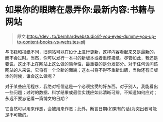 # 如果你的眼睛在愚弄你:最新内容:书籍与网站

> 原文:[https://dev . to/bernhardwebstudio/if-you-eyes-dummy-you-up-to-content-books-vs-websites-pij](https://dev.to/bernhardwebstudio/if-your-eyes-are-fooling-you-up-to-date-content-books-vs-websites-pij)

与书籍和报纸不同，旧网站可以在设计上进行更新，这样内容看起来又是最新的，而不会过时。当然，你可以发行一本书的新版本或者重印报纸。尽管如此，我还是要说，这比不上在网站上这么做的简单性，最重要的是分发部分。对于任何访问该网站的人来说，它将有一个全新的面貌；这本书将不得不重新出版，当你还有旧版本的时候，谁会这么做呢？

对于某些应用程序，我绝对相信这是一个必须接受的好东西。对于别人，我能看出一些问题；过时的数据、科学结果或最佳实践应如此清晰可辨。不知道如何应对；永远不要忘记看一篇博文的日期？

它当然可以用来作恶，会被用来作恶；此外，断言日期(如果有的话)为突出者可能是不可能的。
